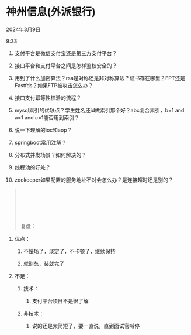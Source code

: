 # 神州信息(外派银行)

2024年3月9日

9:33

1. 支付平台是微信支付宝还是第三方支付平台？

2. 接口平台和支付平台之间是怎样鉴权安全的？

3. 用到了什么加密算法？rsa是对称还是非对称算法？证书存在哪里？FPT还是Fastfds？如果FTP被攻击怎么办？

4. 接口支付幂等性校验的流程？

5. mysql索引的优缺点？学生姓名还id做索引那个好？abc复合索引，b=1 and a=1 and c=1能否用到索引？

6. 说一下理解的ioc和aop？

7. springboot常用注解？

8. 分布式并发场景？如何解决的？

9. 线程池的好处？

10. zookeeper如果配置的服务地址不对会怎么办？是连接超时还是别的？

>  
>
>  
>
>  
>
> 复盘：

1. 优点：

    1. 不怯场了，淡定了，不卡顿了，继续保持

    2. 就别怂，装就完了

2. 不足：

    1. 技术：

        1. 支付平台项目不是很了解

    2. 非技术：

        1. 说的还是太简短了，要一直说，直到面试官喊停

